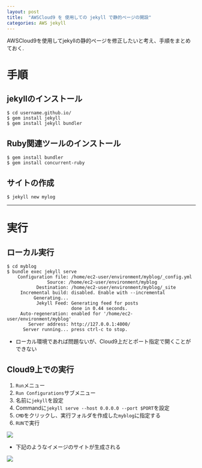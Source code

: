 ```yaml
---
layout: post
title:  "AWSCloud9 を 使用しての jekyll で静的ページの開設"
categories: AWS jekyll
---
```


AWSCloud9を使用してjekyllの静的ページを修正したいと考え、手順をまとめておく.

# 手順

## jekyllのインストール

```
$ cd username.github.io/
$ gem install jekyll
$ gem install jekyll bundler
```

## Ruby関連ツールのインストール

```
$ gem install bundler
$ gem install concurrent-ruby
```

## サイトの作成

```
$ jekyll new mylog
```

---

# 実行

## ローカル実行

```
$ cd myblog
$ bundle exec jekyll serve
    Configuration file: /home/ec2-user/environment/myblog/_config.yml
               Source: /home/ec2-user/environment/myblog
           Destination: /home/ec2-user/environment/myblog/_site
     Incremental build: disabled. Enable with --incremental
          Generating...
           Jekyll Feed: Generating feed for posts
                        done in 0.44 seconds.
     Auto-regeneration: enabled for '/home/ec2-user/environment/myblog'
        Server address: http://127.0.0.1:4000/
      Server running... press ctrl-c to stop.
```

* ローカル環境であれば問題ないが、Cloud9上だとポート指定で開くことができない

## Cloud9上での実行

1. ``Run``メニュー
1. ``Run Configurations``サブメニュー
1. 名前に``jekyll``を設定
1. Commandに``jekyll serve --host 0.0.0.0 --port $PORT``を設定
1. ``CMD``をクリックし、実行フォルダを作成した``myblog``に指定する
1. ``RUN``で実行

![](https://camo.qiitausercontent.com/02a8952d5c91d5431ebc04e1f3f16d67447f48d0/68747470733a2f2f71696974612d696d6167652d73746f72652e73332e616d617a6f6e6177732e636f6d2f302f34333630382f38613935613232352d636165302d373235652d616134352d3036333731303066626432352e706e67)

* 下記のようなイメージのサイトが生成される

![]({{site.baseurl}}/assets/posts/20190618_jekyll_awscloud9_01.PNG)

